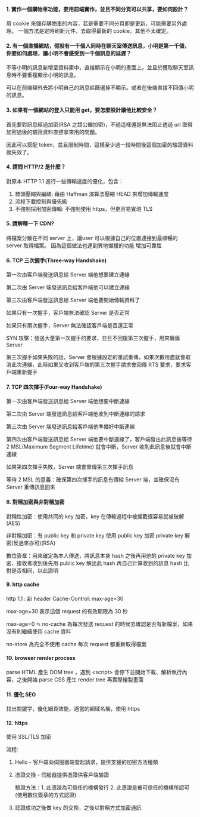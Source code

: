 #### 1. 實作一個購物車功能，要用前端實作，並且不同分頁可以共享，要如何設計？
用 cookie 來儲存購物車的內容，若是需要不同分頁即是更新，可能需要另外處理。
一個方法是定時刷新元件，去取得最新的 cookie。其他不太確定。
#### 2. 有一個直播網站，假設有一千個人同時在聊天室傳送訊息，小明是第一千個，你要如何處理，讓小明不會感受到一千個訊息的延遲？
不等小明的訊息新增至資料庫中，直接顯示在小明的畫面上。並且於獲取聊天室訊息時不要重複顯示小明的訊息。

可以在前端額外去將小明自己的訊息給篩選掉不顯示。或者在後端直接不回傳小明的訊息。
#### 3. 如果有一個網站的登入只能用 get，要怎麼設計讓他比較安全？
首先要對訊息經過加密(RSA 之類公鑰加密)，不過這樣還是無法阻止透過 url 取得加密過後的驗證資料直接拿來用的問題。

因此可以搭配 token，並且限制時間，這樣至少過一段時間後這個加密的驗證資料就失效了。

#### 4. 請問 HTTP/2 是什麼？
對原本 HTTP 1.1 進行一些傳輸速度的優化，包含：
1. 標頭壓縮與編碼: 藉由 Haffman 演算法壓縮 HEAD 來增加傳輸速度
1. 流程下載控制與優先級
1. 不強制採用加密傳輸: 不強制使用 https，但更容易實現 TLS

#### 5. 請解釋一下 CDN?
將檔案分散在不同 server 上，讓user 可以根據自己的位置連接到最順暢的 server 取得檔案。
因為這個做法也達到異地備援的功能 增加可靠性
#### 6. TCP 三次握手(Three-way Handshake)
第一次由客戶端發送訊息給 Server 端他想要建立連線

第二次由 Server 端發送訊息給客戶端他可以建立連線

第三次由客戶端發送訊息給 Server 端他要開始傳輸資料了

如果只有一次握手，客戶端無法確認 Server 是否正常

如果只有兩次握手，Server 無法確認客戶端是否還正常

SYN 攻擊：發送大量第一次握手的要求，並且不回復第三次握手，用來癱瘓 Server

第三次握手如果失敗的話，Server 會根據設定的重試重傳，如果次數用盡就會取消此次連線，此時如果又收到客戶端的第三次握手請求會回傳 RTS 要求，要求客戶端重新握手

#### 7. TCP 四次揮手(Four-way Handshake)
第一次由客戶端發送訊息給 Server 端他想要中斷連線

第二次由 Server 端發送訊息給客戶端他收到中斷連線的請求

第三次由 Server 端發送訊息給客戶端他準備好中斷連線

第四次由客戶端發送訊息給 Server 端他要中斷連線了，客戶端發出此訊息後等待 2 MSL(Maximum Segment Lifetime) 就會中斷，Server 收到此訊息後就會中斷連線

如果第四次揮手失敗，Server 端會重傳第三次揮手訊息

等待 2 MSL 的意義：確保第四次揮手的訊息有傳給 Server 端，並確保沒有 Server 重傳訊息回來

#### 8. 對稱加密與非對稱加密

對稱性加密：使用共同的 key 加密，key 在傳輸過程中被攔截很容易就被破解(AES)

非對稱加密：有 public key 和 private key 使用 public key 加密 private key 解密(反過來亦可)(RSA)

數位簽章：用來確定為本人傳送，將訊息本身 hash 之後再用他的 private key 加密，接收者收到後先用 public key 解出此 hash 再自己計算收到的訊息 hash 比對是否相同，以此證明

#### 9. http cache

http 1.1 : 新 header Cache-Control: max-age=30

max-age=30 表示這個 request 的有效期限為 30 秒

max-age=0 ≒ no-cache 為每次發送 request 的時候去確認是否有新檔案，如果沒有則繼續使用 cache 資料

no-store 為完全不使用 cache 每次 request 都重新取得檔案

#### 10. browser render process

parse HTML 產生 DOM tree ，遇到 \<script\> 會停下並開始下載、解析執行內容，之後開始 parse CSS 產生 render tree 再實際繪製畫面

#### 11. 優化 SEO 

找出關鍵字，優化網頁效能，適當的網域名稱，使用 https

#### 12. https

使用 SSL/TLS 加密

流程:

1. Hello - 客戶端向伺服器端發起請求，提供支援的加密方法種類

2. 憑證交換 - 伺服器提供憑證供客戶端驗證

    驗證方法：1. 此憑證為可信任的機構發行 2. 此憑證是被可信任的機構所認可(使用數位簽章的方式認證)
3. 認證成功之後做 key 的交換，之後以對稱方式加密通訊

